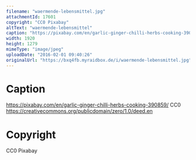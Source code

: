 ```yaml
---
filename: "waermende-lebensmittel.jpg"
attachmentId: 17601
copyright: "CC0 Pixabay"
altText: "waermende-lebensmittel"
caption: "https://pixabay.com/en/garlic-ginger-chilli-herbs-cooking-390859/ CC0 https://creativecommons.org/publicdomain/zero/1.0/deed.en"
width: 1920
height: 1279
mimeType: "image/jpeg"
uploadDate: "2016-02-01 09:40:26"
originalUrl: "https://bxq4fb.myraidbox.de/i/waermende-lebensmittel.jpg"
---
```


# Caption

https://pixabay.com/en/garlic-ginger-chilli-herbs-cooking-390859/ CC0 https://creativecommons.org/publicdomain/zero/1.0/deed.en

# Copyright

CC0 Pixabay
